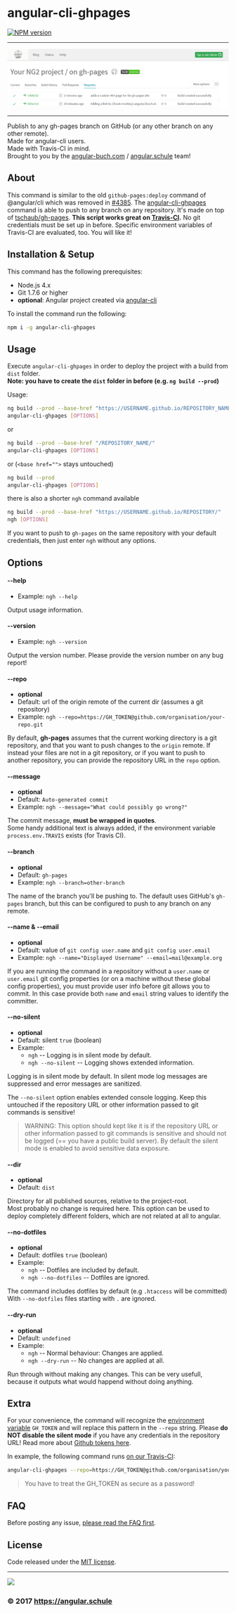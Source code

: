 # angular-cli-ghpages
[![NPM version][npm-image]][npm-url]

<hr>

![Screenshot](screenshot-travis.png)

<hr>

Publish to any gh-pages branch on GitHub (or any other branch on any other remote).  
Made for angular-cli users.  
Made with Travis-CI in mind.  
Brought to you by the [angular-buch.com](https://angular-buch.com/) / [angular.schule](https://angular.schule/) team! 

## About

This command is similar to the old `github-pages:deploy` command of @angular/cli which was removed in [#4385](https://github.com/angular/angular-cli/pull/4385).
The [angular-cli-ghpages](https://github.com/angular-buch/angular-cli-ghpages) command is able to push to any branch on any repository. It's made on top of [tschaub/gh-pages](https://github.com/tschaub/gh-pages).
**This script works great on [Travis-CI](https://travis-ci.org/).** No git credentials must be set up in before. Specific environment variables of Travis-CI are evaluated, too. You will like it!


## Installation & Setup

This command has the following prerequisites:

- Node.js 4.x
- Git 1.7.6 or higher
- __optional__: Angular project created via [angular-cli](https://github.com/angular/angular-cli)

To install the command run the following:

```bash
npm i -g angular-cli-ghpages
```

## Usage

Execute `angular-cli-ghpages` in order to deploy the project with a build from `dist` folder.  
__Note: you have to create the  `dist` folder in before (e.g. `ng build --prod`)__

Usage:

```bash
ng build --prod --base-href "https://USERNAME.github.io/REPOSITORY_NAME/"
angular-cli-ghpages [OPTIONS]
```

or

```bash
ng build --prod --base-href "/REPOSITORY_NAME/"
angular-cli-ghpages [OPTIONS]
```

or (`<base href="">` stays untouched)

```bash
ng build --prod
angular-cli-ghpages [OPTIONS]
```

there is also a shorter `ngh` command available

```bash
ng build --prod --base-href "https://USERNAME.github.io/REPOSITORY/"
ngh [OPTIONS]
```

If you want to push to `gh-pages` on the same repository with your default credentials, then just enter `ngh` without any options.

## Options


#### <a id="help">--help</a>
 * Example: `ngh --help`

Output usage information.


#### <a id="version">--version</a>
 * Example: `ngh --version`

Output the version number. Please provide the version number on any bug report!


#### <a id="repo">--repo</a>
 * __optional__
 * Default: url of the origin remote of the current dir (assumes a git repository)
 * Example: `ngh --repo=https://GH_TOKEN@github.com/organisation/your-repo.git`

By default, __gh-pages__ assumes that the current working directory is a git repository,
and that you want to push changes to the `origin` remote.
If instead your files are not in a git repository, or if you want to push to another repository,
you can provide the repository URL in the `repo` option.


#### <a id="message">--message</a>
 * __optional__
 * Default: `Auto-generated commit`
 * Example: `ngh --message="What could possibly go wrong?"`

The commit message, __must be wrapped in quotes__.  
Some handy additional text is always added,
if the environment variable `process.env.TRAVIS` exists (for Travis CI).


#### <a id="branch">--branch</a>
 * __optional__
 * Default: `gh-pages`
 * Example: `ngh --branch=other-branch`
 
The name of the branch you'll be pushing to.
The default uses GitHub's `gh-pages` branch,
but this can be configured to push to any branch on any remote.


#### <a id="name">--name & --email</a>
 * __optional__
 * Default: value of `git config user.name` and `git config user.email`
 * Example: `ngh --name="Displayed Username" --email=mail@example.org`

If you are running the command in a repository without a `user.name` or `user.email` git config properties
(or on a machine without these global config properties),
you must provide user info before git allows you to commit.
In this case provide both `name` and `email` string values to identify the committer.


#### <a id="no-silent">--no-silent</a>
 * __optional__
 * Default: silent `true` (boolean)
 * Example:
    * `ngh` -- Logging is in silent mode by default.
    * `ngh --no-silent` -- Logging shows extended information.

Logging is in silent mode by default.
In silent mode log messages are suppressed and error messages are sanitized.

The `--no-silent` option enables extended console logging.
Keep this untouched if the repository URL or other information passed to git commands is sensitive!

> WARNING: This option should kept like it is if the repository URL or other information passed to git commands is sensitive and should not be logged (== you have a public build server). By default the silent mode is enabled to avoid sensitive data exposure.


#### <a id="dir">--dir</a>
 * __optional__
 * Default: `dist`

Directory for all published sources, relative to the project-root.  
Most probably no change is required here.
This option can be used to deploy completely different folders,
which are not related at all to angular.



#### <a id="no-dotfiles">--no-dotfiles</a>
 * __optional__
 * Default: dotfiles `true` (boolean)
 * Example:
    * `ngh` -- Dotfiles are included by default.
    * `ngh --no-dotfiles` -- Dotfiles are ignored.

The command includes dotfiles by default (e.g `.htaccess` will be committed)
With `--no-dotfiles` files starting with `.` are ignored.



#### <a id="dry-run">--dry-run</a>
 * __optional__
 * Default: `undefined`
 * Example:
    * `ngh` -- Normal behaviour: Changes are applied.
    * `ngh --dry-run` -- No changes are applied at all.

Run through without making any changes. This can be very usefull, because it outputs what would happend without doing anything.

## Extra

For your convenience, the command will recognize the [environment variable](https://docs.travis-ci.com/user/environment-variables/#Defining-Variables-in-Repository-Settings) `GH_TOKEN` and will replace this pattern in the `--repo` string. Please __do NOT disable the silent mode__ if you have any credentials in the repository URL! Read more about [Github tokens here](https://help.github.com/articles/creating-an-access-token-for-command-line-use/).

In example, the following command runs [on our Travis-CI](https://travis-ci.org/angular-buch/book-monkey2):

```bash
angular-cli-ghpages --repo=https://GH_TOKEN@github.com/organisation/your-repo.git --name="Displayed Username" --email=mail@example.org
```
> You have to treat the GH_TOKEN as secure as a password!

## FAQ

Before posting any issue, [please read the FAQ first](https://github.com/angular-buch/angular-cli-ghpages/wiki/FAQ).

## License
Code released under the [MIT license](LICENSE).

<hr>

<img src="http://assets.angular.schule/logo-angular-schule.png" height="60">  

### &copy; 2017 https://angular.schule

[npm-url]: https://www.npmjs.com/package/angular-cli-ghpages
[npm-image]: https://badge.fury.io/js/angular-cli-ghpages.svg
